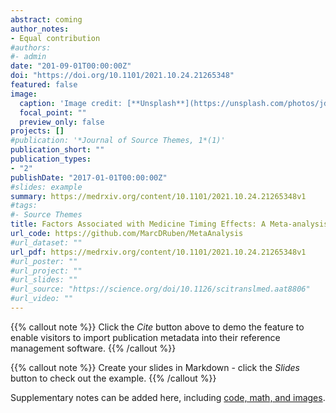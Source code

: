 ```yaml
---
abstract: coming
author_notes:
- Equal contribution
#authors:
#- admin
date: "201-09-01T00:00:00Z"
doi: "https://doi.org/10.1101/2021.10.24.21265348"
featured: false
image:
  caption: 'Image credit: [**Unsplash**](https://unsplash.com/photos/jdD8gXaTZsc)'
  focal_point: ""
  preview_only: false
projects: []
#publication: '*Journal of Source Themes, 1*(1)'
publication_short: ""
publication_types:
- "2"
publishDate: "2017-01-01T00:00:00Z"
#slides: example
summary: https://medrxiv.org/content/10.1101/2021.10.24.21265348v1
#tags:
#- Source Themes
title: Factors Associated with Medicine Timing Effects: A Meta-analysis
url_code: https://github.com/MarcDRuben/MetaAnalysis
#url_dataset: ""
url_pdf: https://medrxiv.org/content/10.1101/2021.10.24.21265348v1
#url_poster: ""
#url_project: ""
#url_slides: ""
#url_source: "https://science.org/doi/10.1126/scitranslmed.aat8806"
#url_video: ""
---
```


{{% callout note %}}
Click the *Cite* button above to demo the feature to enable visitors to import publication metadata into their reference management software.
{{% /callout %}}

{{% callout note %}}
Create your slides in Markdown - click the *Slides* button to check out the example.
{{% /callout %}}

Supplementary notes can be added here, including [code, math, and images](https://wowchemy.com/docs/writing-markdown-latex/).
